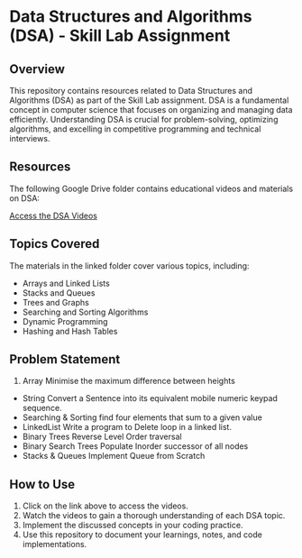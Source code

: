 # Data Structures and Algorithms (DSA) - Skill Lab Assignment

## Overview
This repository contains resources related to Data Structures and Algorithms (DSA) as part of the Skill Lab assignment. DSA is a fundamental concept in computer science that focuses on organizing and managing data efficiently. Understanding DSA is crucial for problem-solving, optimizing algorithms, and excelling in competitive programming and technical interviews.

## Resources
The following Google Drive folder contains educational videos and materials on DSA:

[Access the DSA Videos](https://drive.google.com/drive/folders/1lwNMJDufSdh2vlBxfb2mg74kswA5EpLF)

## Topics Covered
The materials in the linked folder cover various topics, including:
- Arrays and Linked Lists
- Stacks and Queues
- Trees and Graphs
- Searching and Sorting Algorithms
- Dynamic Programming
- Hashing and Hash Tables

## Problem Statement

 1. Array	Minimise the maximum difference between heights
 - String	Convert a Sentence into its equivalent mobile numeric keypad sequence.				
 - Searching & Sorting	find four elements that sum to a given      value			
 - LinkedList	Write a program to Delete loop in a linked list.			
 - Binary Trees	Reverse Level Order traversal		
 - Binary Search Trees	Populate Inorder successor of all nodes		
 - Stacks & Queues	Implement Queue from Scratch

## How to Use
1. Click on the link above to access the videos.
2. Watch the videos to gain a thorough understanding of each DSA topic.
3. Implement the discussed concepts in your coding practice.
4. Use this repository to document your learnings, notes, and code implementations.